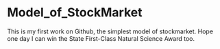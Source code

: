 # Model_of_StockMarket
This is my first work on Github, the simplest model of stockmarket. Hope one day I can win the State First-Class Natural Science Award too.

